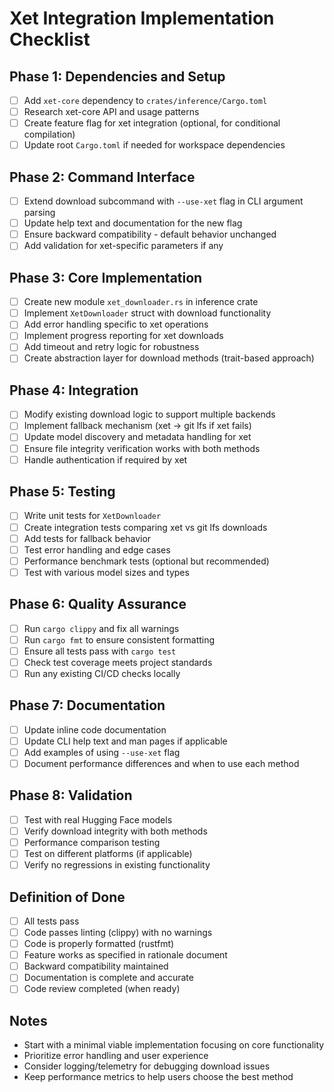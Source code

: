 # Xet Integration Implementation Checklist

## Phase 1: Dependencies and Setup

- [ ] Add `xet-core` dependency to `crates/inference/Cargo.toml`
- [ ] Research xet-core API and usage patterns
- [ ] Create feature flag for xet integration (optional, for conditional compilation)
- [ ] Update root `Cargo.toml` if needed for workspace dependencies

## Phase 2: Command Interface

- [ ] Extend download subcommand with `--use-xet` flag in CLI argument parsing
- [ ] Update help text and documentation for the new flag
- [ ] Ensure backward compatibility - default behavior unchanged
- [ ] Add validation for xet-specific parameters if any

## Phase 3: Core Implementation

- [ ] Create new module `xet_downloader.rs` in inference crate
- [ ] Implement `XetDownloader` struct with download functionality
- [ ] Add error handling specific to xet operations
- [ ] Implement progress reporting for xet downloads
- [ ] Add timeout and retry logic for robustness
- [ ] Create abstraction layer for download methods (trait-based approach)

## Phase 4: Integration

- [ ] Modify existing download logic to support multiple backends
- [ ] Implement fallback mechanism (xet -> git lfs if xet fails)
- [ ] Update model discovery and metadata handling for xet
- [ ] Ensure file integrity verification works with both methods
- [ ] Handle authentication if required by xet

## Phase 5: Testing

- [ ] Write unit tests for `XetDownloader`
- [ ] Create integration tests comparing xet vs git lfs downloads
- [ ] Add tests for fallback behavior
- [ ] Test error handling and edge cases
- [ ] Performance benchmark tests (optional but recommended)
- [ ] Test with various model sizes and types

## Phase 6: Quality Assurance

- [ ] Run `cargo clippy` and fix all warnings
- [ ] Run `cargo fmt` to ensure consistent formatting
- [ ] Ensure all tests pass with `cargo test`
- [ ] Check test coverage meets project standards
- [ ] Run any existing CI/CD checks locally

## Phase 7: Documentation

- [ ] Update inline code documentation
- [ ] Update CLI help text and man pages if applicable
- [ ] Add examples of using `--use-xet` flag
- [ ] Document performance differences and when to use each method

## Phase 8: Validation

- [ ] Test with real Hugging Face models
- [ ] Verify download integrity with both methods
- [ ] Performance comparison testing
- [ ] Test on different platforms (if applicable)
- [ ] Verify no regressions in existing functionality

## Definition of Done

- [ ] All tests pass
- [ ] Code passes linting (clippy) with no warnings
- [ ] Code is properly formatted (rustfmt)
- [ ] Feature works as specified in rationale document
- [ ] Backward compatibility maintained
- [ ] Documentation is complete and accurate
- [ ] Code review completed (when ready)

## Notes

- Start with a minimal viable implementation focusing on core functionality
- Prioritize error handling and user experience
- Consider logging/telemetry for debugging download issues
- Keep performance metrics to help users choose the best method